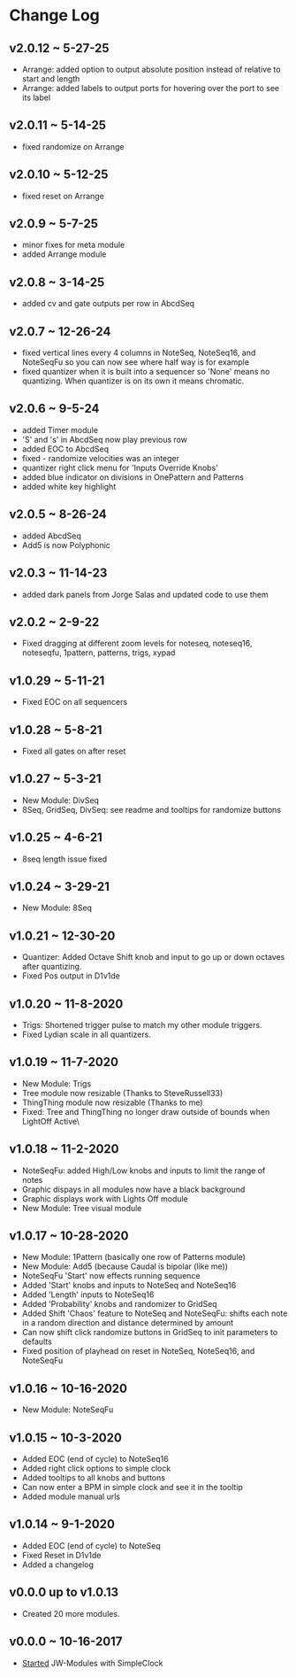 # Change Log

## v2.0.12 ~ 5-27-25

  * Arrange:  added option to output absolute position instead of relative to start and length
  * Arrange:  added labels to output ports for hovering over the port to see its label

## v2.0.11 ~ 5-14-25

  * fixed randomize on Arrange

## v2.0.10 ~ 5-12-25

  * fixed reset on Arrange

## v2.0.9 ~ 5-7-25

  * minor fixes for meta module
  * added Arrange module

## v2.0.8 ~ 3-14-25

  * added cv and gate outputs per row in AbcdSeq

## v2.0.7 ~ 12-26-24

  * fixed vertical lines every 4 columns in NoteSeq, NoteSeq16, and NoteSeqFu so you can now see where half way is for example
  * fixed quantizer when it is built into a sequencer so 'None' means no quantizing.  When quantizer is on its own it means chromatic.

## v2.0.6 ~ 9-5-24

  * added Timer module
  * 'S' and 's' in AbcdSeq now play previous row
  * added EOC to AbcdSeq
  * fixed - randomize velocities was an integer
  * quantizer right click menu for 'Inputs Override Knobs'
  * added blue indicator on divisions in OnePattern and Patterns
  * added white key highlight

## v2.0.5 ~ 8-26-24

  * added AbcdSeq
  * Add5 is now Polyphonic

## v2.0.3 ~ 11-14-23

  * added dark panels from Jorge Salas and updated code to use them

## v2.0.2 ~ 2-9-22

  * Fixed dragging at different zoom levels for
    noteseq, noteseq16, noteseqfu, 1pattern, patterns, trigs, xypad 

## v1.0.29 ~ 5-11-21

  * Fixed EOC on all sequencers

## v1.0.28 ~ 5-8-21

  * Fixed all gates on after reset

## v1.0.27 ~ 5-3-21

  * New Module: DivSeq
  * 8Seq, GridSeq, DivSeq: see readme and tooltips for randomize buttons

## v1.0.25 ~ 4-6-21

  * 8seq length issue fixed

## v1.0.24 ~ 3-29-21
  
  * New Module: 8Seq

## v1.0.21 ~ 12-30-20

  * Quantizer: Added Octave Shift knob and input to go up or down octaves after quantizing.
  * Fixed Pos output in D1v1de

## v1.0.20 ~ 11-8-2020

  * Trigs: Shortened trigger pulse to match my other module triggers.
  * Fixed Lydian scale in all quantizers.

## v1.0.19 ~ 11-7-2020

  * New Module: Trigs
  * Tree module now resizable (Thanks to SteveRussell33)
  * ThingThing module now resizable (Thanks to me)
  * Fixed: Tree and ThingThing no longer draw outside of bounds when LightOff Active\

## v1.0.18 ~ 11-2-2020

  * NoteSeqFu: added High/Low knobs and inputs to limit the range of notes
  * Graphic dispays in all modules now have a black background
  * Graphic displays work with Lights Off module
  * New Module: Tree visual module

## v1.0.17 ~ 10-28-2020

  * New Module: 1Pattern (basically one row of Patterns module)
  * New Module: Add5 (because Caudal is bipolar (like me))
  * NoteSeqFu 'Start' now effects running sequence
  * Added 'Start' knobs and inputs to NoteSeq and NoteSeq16
  * Added 'Length' inputs to NoteSeq16
  * Added 'Probability' knobs and randomizer to GridSeq
  * Added Shift 'Chaos' feature to NoteSeq and NoteSeqFu: shifts each note in a random direction and distance determined by amount
  * Can now shift click randomize buttons in GridSeq to init parameters to defaults
  * Fixed position of playhead on reset in NoteSeq, NoteSeq16, and NoteSeqFu

## v1.0.16 ~ 10-16-2020

  * New Module: NoteSeqFu

## v1.0.15 ~ 10-3-2020

  * Added EOC (end of cycle) to NoteSeq16
  * Added right click options to simple clock
  * Added tooltips to all knobs and buttons
  * Can now enter a BPM in simple clock and see it in the tooltip
  * Added module manual urls

## v1.0.14 ~ 9-1-2020
  * Added EOC (end of cycle) to NoteSeq
  * Fixed Reset in D1v1de
  * Added a changelog

## v0.0.0 up to v1.0.13
  * Created 20 more modules.

## v0.0.0 ~ 10-16-2017
  * [Started](https://github.com/jeremywen/JW-Modules/commit/b4037bc606ea106d8f1e8d495a2a9440cd8d921e)   JW-Modules with SimpleClock

  
